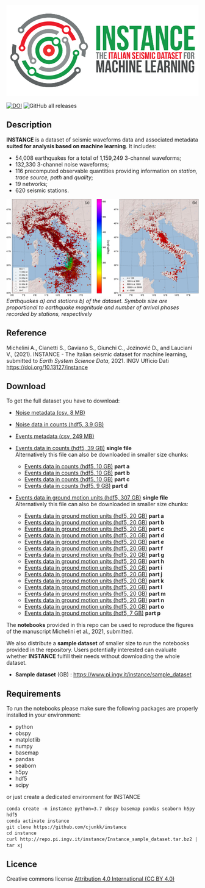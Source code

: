 ![event](docs/logo_colori_n.png)

[![DOI](https://img.shields.io/badge/doi-10.13127%2Finstance-lightgray?style=flat-square)](https://doi.org/10.13127/instance)
![GitHub all releases](https://img.shields.io/github/downloads/cjunkk/instance/total?color=green&style=flat-square)

## Description
**INSTANCE** is a dataset of seismic waveforms data and associated metadata **suited for analysis based on machine learning**. It includes:
* 54,008 earthquakes for a total of 1,159,249 3-channel waveforms;
* 132,330 3-channel noise waveforms;
* 116 precomputed observable quantities providing information on *station, trace source, path* and *quality*;
* 19 networks;
* 620 seismic stations.


![maps](docs/Ita_epicenter_station.png)
*Earthquakes a) and stations b) of the dataset. Symbols size are proportional to earthquake magnitude and number of arrival phases recorded by stations, respectively*

## Reference
Michelini A., Cianetti S., Gaviano S., Giunchi C., Jozinović D., and Lauciani V., (2021). INSTANCE - The Italian seismic dataset for machine learning, submitted to *Earth System Science Data*, 2021.
INGV Ufficio Dati https://doi.org/10.13127/instance

## Download
To get the full dataset you have to download:

* [Noise metadata (csv, 8 MB)](http://repo.pi.ingv.it/instance/metadata_Instance_noise.csv.bz2)
* [Noise data in counts (hdf5, 3.9 GB)](http://repo.pi.ingv.it/instance/Instance_noise.tar.bz2)

* [Events metadata (csv, 249 MB)](http://repo.pi.ingv.it/instance/metadata_Instance_events.csv.bz2)
* [Events data in counts (hdf5, 39 GB)](http://repo.pi.ingv.it/instance/Instance_events_counts.tar.bz2) **single file**  
Alternatively this file can also be downloaded in smaller size chunks:
  * [Events data in counts (hdf5, 10 GB)](http://repo.pi.ingv.it/instance/Instance_events_counts.tar.bz2.part-a) **part a**
  * [Events data in counts (hdf5, 10 GB)](http://repo.pi.ingv.it/instance/Instance_events_counts.tar.bz2.part-b) **part b**
  * [Events data in counts (hdf5, 10 GB)](http://repo.pi.ingv.it/instance/Instance_events_counts.tar.bz2.part-c) **part c**
  * [Events data in counts (hdf5,  9 GB)](http://repo.pi.ingv.it/instance/Instance_events_counts.tar.bz2.part-d) **part d**

* [Events data in ground motion units (hdf5, 307 GB)](http://repo.pi.ingv.it/instance/Instance_events_gm.tar.bz2) **single file**  
Alternatively this file can also be downloaded in smaller size chunks:
  * [Events data in ground motion units (hdf5, 20 GB)](http://repo.pi.ingv.it/instance/Instance_events_gm.tar.bz2.part-a) **part a**
  * [Events data in ground motion units (hdf5, 20 GB)](http://repo.pi.ingv.it/instance/Instance_events_gm.tar.bz2.part-b) **part b**
  * [Events data in ground motion units (hdf5, 20 GB)](http://repo.pi.ingv.it/instance/Instance_events_gm.tar.bz2.part-c) **part c**   
  * [Events data in ground motion units (hdf5, 20 GB)](http://repo.pi.ingv.it/instance/Instance_events_gm.tar.bz2.part-d) **part d**
  * [Events data in ground motion units (hdf5, 20 GB)](http://repo.pi.ingv.it/instance/Instance_events_gm.tar.bz2.part-e) **part e**
  * [Events data in ground motion units (hdf5, 20 GB)](http://repo.pi.ingv.it/instance/Instance_events_gm.tar.bz2.part-f) **part f**
  * [Events data in ground motion units (hdf5, 20 GB)](http://repo.pi.ingv.it/instance/Instance_events_gm.tar.bz2.part-g) **part g**
  * [Events data in ground motion units (hdf5, 20 GB)](http://repo.pi.ingv.it/instance/Instance_events_gm.tar.bz2.part-h) **part h**
  * [Events data in ground motion units (hdf5, 20 GB)](http://repo.pi.ingv.it/instance/Instance_events_gm.tar.bz2.part-i) **part i**
  * [Events data in ground motion units (hdf5, 20 GB)](http://repo.pi.ingv.it/instance/Instance_events_gm.tar.bz2.part-j) **part j**
  * [Events data in ground motion units (hdf5, 20 GB)](http://repo.pi.ingv.it/instance/Instance_events_gm.tar.bz2.part-k) **part k**
  * [Events data in ground motion units (hdf5, 20 GB)](http://repo.pi.ingv.it/instance/Instance_events_gm.tar.bz2.part-l) **part l**
  * [Events data in ground motion units (hdf5, 20 GB)](http://repo.pi.ingv.it/instance/Instance_events_gm.tar.bz2.part-m) **part m**
  * [Events data in ground motion units (hdf5, 20 GB)](http://repo.pi.ingv.it/instance/Instance_events_gm.tar.bz2.part-n) **part n**
  * [Events data in ground motion units (hdf5, 20 GB)](http://repo.pi.ingv.it/instance/Instance_events_gm.tar.bz2.part-o) **part o**
  * [Events data in ground motion units (hdf5,  7 GB)](http://repo.pi.ingv.it/instance/Instance_events_gm.tar.bz2.part-p) **part p**



The **notebooks** provided in this repo can be used to reproduce the figures of the manuscript Michelini et al., 2021, submitted.

We also distribute a **sample dataset** of smaller size to run the notebooks provided in the repository. Users potentially interested can evaluate whether **INSTANCE** fulfill their needs without downloading the whole dataset.

* **Sample dataset** (GB) : https://www.pi.ingv.it/instance/sample_dataset


## Requirements
To run the notebooks please make sure the following packages are properly installed in your environment:
* python
* obspy
* matplotlib
* numpy
* basemap
* pandas
* seaborn
* h5py
* hdf5
* scipy

 or just create a dedicated environment for INSTANCE

 ```
conda create -n instance python=3.7 obspy basemap pandas seaborn h5py hdf5
conda activate instance
git clone https://github.com/cjunkk/instance
cd instance
curl http://repo.pi.ingv.it/instance/Instance_sample_dataset.tar.bz2 | tar xj
```
## Licence

Creative commons license [Attribution 4.0 International (CC BY 4.0)](https://creativecommons.org/licenses/by/4.0/legalcode)
